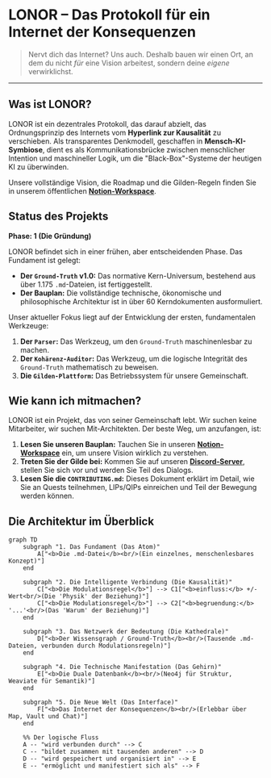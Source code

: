 # LONOR – Das Protokoll für ein Internet der Konsequenzen

> Nervt dich das Internet? Uns auch.
> Deshalb bauen wir einen Ort, an dem du nicht *für* eine Vision arbeitest, sondern deine *eigene* verwirklichst.

---

## Was ist LONOR?

LONOR ist ein dezentrales Protokoll, das darauf abzielt, das Ordnungsprinzip des Internets vom **Hyperlink zur Kausalität** zu verschieben. Als transparentes Denkmodell, geschaffen in **Mensch-KI-Symbiose**, dient es als Kommunikationsbrücke zwischen menschlicher Intention und maschineller Logik, um die "Black-Box"-Systeme der heutigen KI zu überwinden.

Unsere vollständige Vision, die Roadmap und die Gilden-Regeln finden Sie in unserem öffentlichen **[Notion-Workspace](https://harmonious-pineapple-7b1.notion.site/1f426acf759180708b53c1688627afb3?v=1f426acf7591801091ec000cacc201ce&pvs=141](https://harmonious-pineapple-7b1.notion.site/1f426acf759180708b53c1688627afb3?v=1f426acf7591801091ec000cacc201ce&pvs=141))**.


## Status des Projekts

**Phase: 1 (Die Gründung)**

LONOR befindet sich in einer frühen, aber entscheidenden Phase. Das Fundament ist gelegt:

* **Der `Ground-Truth` v1.0:** Das normative Kern-Universum, bestehend aus über 1.175 `.md`-Dateien, ist fertiggestellt.
* **Der Bauplan:** Die vollständige technische, ökonomische und philosophische Architektur ist in über 60 Kerndokumenten ausformuliert.

Unser aktueller Fokus liegt auf der Entwicklung der ersten, fundamentalen Werkzeuge:

1.  **Der `Parser`:** Das Werkzeug, um den `Ground-Truth` maschinenlesbar zu machen.
2.  **Der `Kohärenz-Auditor`:** Das Werkzeug, um die logische Integrität des `Ground-Truth` mathematisch zu beweisen.
3.  **Die `Gilden-Plattform`:** Das Betriebssystem für unsere Gemeinschaft.

## Wie kann ich mitmachen?

LONOR ist ein Projekt, das von seiner Gemeinschaft lebt. Wir suchen keine Mitarbeiter, wir suchen Mit-Architekten. Der beste Weg, um anzufangen, ist:

1.  **Lesen Sie unseren Bauplan:** Tauchen Sie in unseren **[Notion-Workspace](https://harmonious-pineapple-7b1.notion.site/1f426acf759180708b53c1688627afb3?v=1f426acf7591801091ec000cacc201ce&pvs=141](https://harmonious-pineapple-7b1.notion.site/1f426acf759180708b53c1688627afb3?v=1f426acf7591801091ec000cacc201ce&pvs=141))** ein, um unsere Vision wirklich zu verstehen.
2.  **Treten Sie der Gilde bei:** Kommen Sie auf unseren **[Discord-Server](https://discord.gg/ZKkJUU4n)**, stellen Sie sich vor und werden Sie Teil des Dialogs.
3.  **Lesen Sie die `CONTRIBUTING.md`:** Dieses Dokument erklärt im Detail, wie Sie an Quests teilnehmen, LIPs/QIPs einreichen und Teil der Bewegung werden können.

## Die Architektur im Überblick

```mermaid
graph TD
    subgraph "1. Das Fundament (Das Atom)"
        A["<b>Die .md-Datei</b><br/>(Ein einzelnes, menschenlesbares Konzept)"]
    end

    subgraph "2. Die Intelligente Verbindung (Die Kausalität)"
        C["<b>Die Modulationsregel</b>"] --> C1["<b>einfluss:</b> +/- Wert<br/>(Die 'Physik' der Beziehung)"]
        C["<b>Die Modulationsregel</b>"] --> C2["<b>begruendung:</b> '...'<br/>(Das 'Warum' der Beziehung)"]
    end

    subgraph "3. Das Netzwerk der Bedeutung (Die Kathedrale)"
        D["<b>Der Wissensgraph / Ground-Truth</b><br/>(Tausende .md-Dateien, verbunden durch Modulationsregeln)"]
    end

    subgraph "4. Die Technische Manifestation (Das Gehirn)"
        E["<b>Die Duale Datenbank</b><br/>(Neo4j für Struktur, Weaviate für Semantik)"]
    end

    subgraph "5. Die Neue Welt (Das Interface)"
        F["<b>Das Internet der Konsequenzen</b><br/>(Erlebbar über Map, Vault und Chat)"]
    end

    %% Der logische Fluss
    A -- "wird verbunden durch" --> C
    C -- "bildet zusammen mit tausenden anderen" --> D
    D -- "wird gespeichert und organisiert in" --> E
    E -- "ermöglicht und manifestiert sich als" --> F
